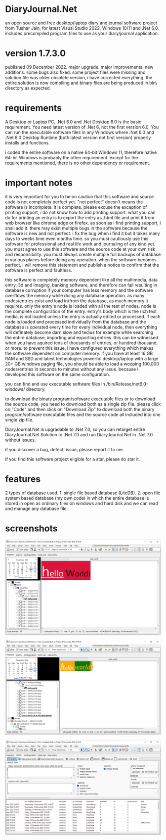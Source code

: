 # DiaryJournal.Net
an open source and free desktop/laptop diary and journal software project from Tushar Jain, for latest Visual Studio 2022, Windows 10/11 and .Net 6.0. includes precompiled program files to use as your diary/journal application.

# version 1.7.3.0
published 09 December 2022. major upgrade. major improvements. new additions. some bugs also fixed. some project files were missing and solution file was older obsolete version, i have corrected everything. the entire solution is now compiling and binary files are being produced in bin\ directory as expected.

# requirements
A Desktop or Laptop PC, .Net 6.0 and .Net Desktop 6.0 is the basic requirement. You need latest version of .Net 6, not the first version 6.0. You can run the executable software files in any Windows where .Net 6.0 and .Net 6.0 Desktop Runtime (both latest version not first version) properly installs and functions.

i coded the entire software on a native 64-bit Windows 11, therefore native 64-bit Windows is probably the other requirement. except for the requirements mentioned, there is no other dependency or requirement.

# important notes
it is very important for you to be on caution that this software and source code is not completely perfect yet. "not perfect" doesn't means the software is incomplete. it is complete. please excuse the exception of printing support, i do not know how to add printing support. what you can do for printing an entry is to export the entry as .html file and print it from web browser like chrome edge or firefox. as soon as i find printing support, i shall add it. there may exist multiple bugs in the software because the software is new and not perfect. i fix the bug when i find it but it takes many days to weeks time even months time. so you must cautiously use this software for professional and real life work and journaling of any kind yet. you must agree to use this software and the source code at your own risk and responsibility. you must always create multiple full backups of database in various places before doing any operation. when the software becomes perfect, i will remove this statement and publish a notice to confirm that the software is perfect and faultless.

this software is completely memory dependent like all the multimedia, data entry, 3d and imaging, banking software, and therefore can fail resulting in database corruption if your computer has less memory and the software overflows the memory while doing any database operation. as many nodes/entries exist and load in/from the database, as much memory it requires. only the entry's node is loaded with all the rest of nodes. node is the complete configuration of the entry. entry's body which is the rich text media, is not loaded unless the entry is actually edited or processed. if each node is loaded and processed individually from the database and the database is operated every time for every individual node, then everything will definately become darn slow and tedius for example while searching the entire database, importing and exporting entries. this can be witnessed when you have aquired tens of thousands of entries, or hundred thousand, or more. to prevent this issue, i have configured everything which makes the software dependent on computer memory. if you have at least 16 GB RAM and SSD and latest technologies powerful desktop/laptop with a large 20+ GB windows paging file, you should be able to load a wooping 100,000 nodes/entries in seconds to minutes without any issue. because i developed this software on the same configuration.

you can find and use executable software files in /bin/Release/net6.0-windows/ directory.

to download the binary program/software executable files or to download the source code, you need to download both as a single zip file. please click on "Code" and then click on "Download Zip" to download both the binary program/software executable files and the source code all included into one single zip file.

DiaryJournal.Net is upgradable to .Net 7.0, so you can retarget entire DiaryJournal.Net Solution to .Net 7.0 and run DiaryJournal.Net in .Net 7.0 without issues.

if you discover a bug, defect, issue, please report it to me.

if you find this software project eligible for a star, please do star it.

# features
2 types of database used. 1. single file based database (LiteDB). 2. open file system based database (my own code) in which the entire database is stored in open as ordinary files on windows and hard disk and we can read and manage any database file.

# screenshots
![Alt text](/screenshot4.png?raw=false "DiaryJournal.Net screenshot")

![Alt text](/screenshot5.png?raw=false "DiaryJournal.Net screenshot")

![Alt text](/screenshot6.png?raw=false "DiaryJournal.Net screenshot")



